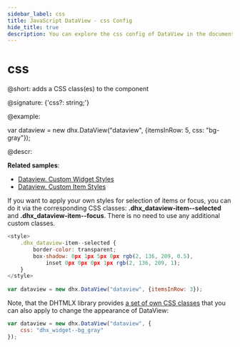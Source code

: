 ```yaml
---
sidebar_label: css
title: JavaScript DataView - css Config 
hide_title: true
description: You can explore the css config of DataView in the documentation of the DHTMLX JavaScript UI library. Browse developer guides and API reference, try out code examples and live demos, and download a free 30-day evaluation version of DHTMLX Suite 7.
---
```

 
# css

@short: adds a CSS class(es) to the component

@signature: {'css?: string;'}

@example:
<style>
    .bg-gray {
        background: #efefef;
    }
</style>
 
var dataview = new dhx.DataView("dataview", {itemsInRow: 5, css: "bg-gray"});

@descr: 

**Related samples**:
- [Dataview. Custom Widget Styles](https://snippet.dhtmlx.com/j1yv94o8)
- [Dataview. Custom Item Styles](https://snippet.dhtmlx.com/kpnzizbf)

If you want to apply your own styles for selection of items or focus, you can do it via the corresponding CSS classes: **.dhx_dataview-item--selected** and **.dhx_dataview-item--focus**.
There is no need to use any additional custom classes.

~~~js
<style>
    .dhx_dataview-item--selected {
        border-color: transparent;
        box-shadow: 0px 1px 5px 0px rgb(2, 136, 209, 0.5), 
            inset 0px 0px 0px 1px rgb(2, 136, 209, 1);
    }
</style>
 
var dataview = new dhx.DataView("dataview", {itemsInRow: 3});
~~~

Note, that the DHTMLX library provides [a set of own CSS classes](helpers/base_elements.md#list-of-css-classes-for-styling-a-widget) that you can also apply to change the appearance of DataView:

~~~js
var dataview = new dhx.DataView("dataview", {
    css: "dhx_widget--bg_gray"
});
~~~

[comment]: # (@related: dataview/customization.md)
